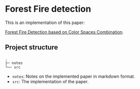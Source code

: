 # Forest Fire detection 

This is an implementation of this paper:

[Forest Fire Detection based on Color Spaces Combination](https://www.researchgate.net/publication/339262982_Forest_Fire_Detection_based_on_Color_Spaces_Combination?enrichId=rgreq-896e3d301a2073a570ef796ec7f3cc6d-XXX&enrichSource=Y292ZXJQYWdlOzMzOTI2Mjk4MjtBUzo4NjAwMDYxMDI2MDE3MjhAMTU4MjA1Mjg0MTUyMQ%3D%3D&el=1_x_3&_esc=publicationCoverPdf).

## Project structure

```
.
├─ notes
└── src
```

- `notes`: Notes on the implemented paper in markdown format.
- `src`: The implementation of the paper.


